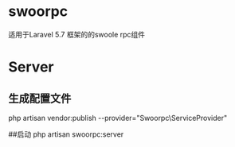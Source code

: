 # swoorpc
适用于Laravel 5.7 框架的的swoole rpc组件
# Server

## 生成配置文件
php artisan vendor:publish --provider="Swoorpc\ServiceProvider"

##启动
php artisan swoorpc:server